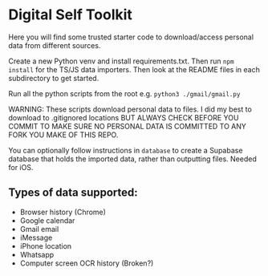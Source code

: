 # Digital Self Toolkit

Here you will find some trusted starter code to download/access personal data from different sources.

Create a new Python venv and install requirements.txt. Then run `npm install` for the TS/JS data importers. Then look at the README files in each subdirectory to get started.

Run all the python scripts from the root e.g. `python3 ./gmail/gmail.py`

WARNING: These scripts download personal data to files. I did my best to download to .gitignored locations BUT ALWAYS CHECK BEFORE YOU COMMIT TO MAKE SURE NO PERSONAL DATA IS COMMITTED TO ANY FORK YOU MAKE OF THIS REPO.

You can optionally follow instructions in `database` to create a Supabase database that holds the imported data, rather than outputting files. Needed for iOS.

## Types of data supported:

- Browser history (Chrome)
- Google calendar
- Gmail email
- iMessage
- iPhone location
- Whatsapp
- Computer screen OCR history (Broken?)
